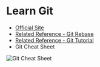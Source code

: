 # Learn Git

+ [Official Site](https://git-scm.com/book/en/v2)
+ [Related Reference - Git Rebase](https://segmentfault.com/q/1010000000430041)
+ [Related Reference - Git Tutorial](http://www.liaoxuefeng.com/wiki/0013739516305929606dd18361248578c67b8067c8c017b000)
+ Git Cheat Sheet
<p>
<img src="https://github.com/JiangWeiGitHub/LearnGit/blob/master/document/CheatSheet.jpg"" alt="Git Cheat Sheet" align=center />
<p>
